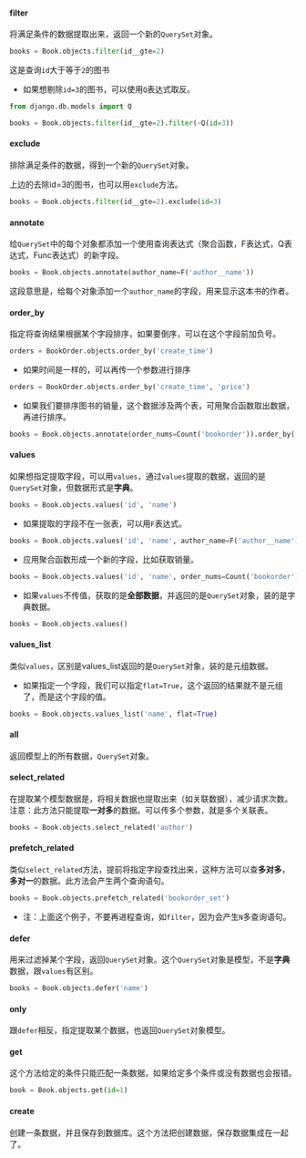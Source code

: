 #### filter
将满足条件的数据提取出来，返回一个新的`QuerySet`对象。

```python
books = Book.objects.filter(id__gte=2)
```
这是查询`id`大于等于`2`的图书

* 如果想剔除`id=3`的图书，可以使用`Q`表达式取反。

```python
from django.db.models import Q

books = Book.objects.filter(id__gte=2).filter(~Q(id=3))
```

#### exclude
排除满足条件的数据，得到一个新的`QuerySet`对象。

上边的去除id=3的图书，也可以用`exclude`方法。

```python
books = Book.objects.filter(id__gte=2).exclude(id=3)
```

#### annotate
给`QuerySet`中的每个对象都添加一个使用查询表达式（聚合函数，F表达式，Q表达式，Func表达式）的新字段。

```python
books = Book.objects.annotate(author_name=F('author__name'))
```
这段意思是，给每个对象添加一个`author_name`的字段，用来显示这本书的作者。

#### order_by
指定将查询结果根据某个字段排序，如果要倒序，可以在这个字段前加负号。

```python
orders = BookOrder.objects.order_by('create_time')
```

* 如果时间是一样的，可以再传一个参数进行排序

```python
orders = BookOrder.objects.order_by('create_time', 'price')
```

* 如果我们要排序图书的销量，这个数据涉及两个表，可用聚合函数取出数据，再进行排序。

```python
books = Book.objects.annotate(order_nums=Count('bookorder')).order_by('order_nums')
```

#### values
如果想指定提取字段，可以用`values`，通过`values`提取的数据，返回的是`QuerySet`对象，但数据形式是**字典**。

```python
books = Book.objects.values('id', 'name')
```

* 如果提取的字段不在一张表，可以用`F`表达式。

```python
books = Book.objects.values('id', 'name', author_name=F('author__name'))
```

* 应用聚合函数形成一个新的字段，比如获取销量。

```python
books = Book.objects.values('id', 'name', order_nums=Count('bookorder'))
```

* 如果`values`不传值，获取的是**全部数据**，并返回的是`QuerySet`对象，装的是字典数据。

```python
books = Book.objects.values()
```

#### values_list
类似`values`，区别是values_list返回的是`QuerySet`对象，装的是元组数据。

* 如果指定一个字段，我们可以指定`flat=True`，这个返回的结果就不是元组了，而是这个字段的值。

```python
books = Book.objects.values_list('name', flat=True)
```

#### all
返回模型上的所有数据，`QuerySet`对象。


#### select_related
在提取某个模型数据是，将相关数据也提取出来（如关联数据），减少请求次数。注意：此方法只能提取**一对多**的数据。可以传多个参数，就是多个关联表。

```python
books = Book.objects.select_related('author')
```

#### prefetch_related
类似`select_related`方法，提前将指定字段查找出来，这种方法可以查**多对多**，**多对一**的数据。此方法会产生两个查询语句。

```python
books = Book.objects.prefetch_related('bookorder_set')
```
* 注：上面这个例子，不要再进程查询，如`filter`，因为会产生`N`多查询语句。

#### defer
用来过滤掉某个字段，返回`QuerySet`对象。这个`QuerySet`对象是模型，不是**字典**数据，跟`values`有区别。

```python
books = Book.objects.defer('name')
```

#### only
跟`defer`相反，指定提取某个数据，也返回`QuerySet`对象模型。

#### get
这个方法给定的条件只能匹配一条数据，如果给定多个条件或没有数据也会报错。

```python
book = Book.objects.get(id=1)
```

#### create
创建一条数据，并且保存到数据库。这个方法把创建数据，保存数据集成在一起了。











